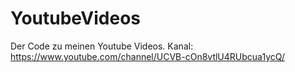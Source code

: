 # YoutubeVideos

Der Code zu meinen Youtube Videos.
Kanal: https://www.youtube.com/channel/UCVB-cOn8vtlU4RUbcua1ycQ/
